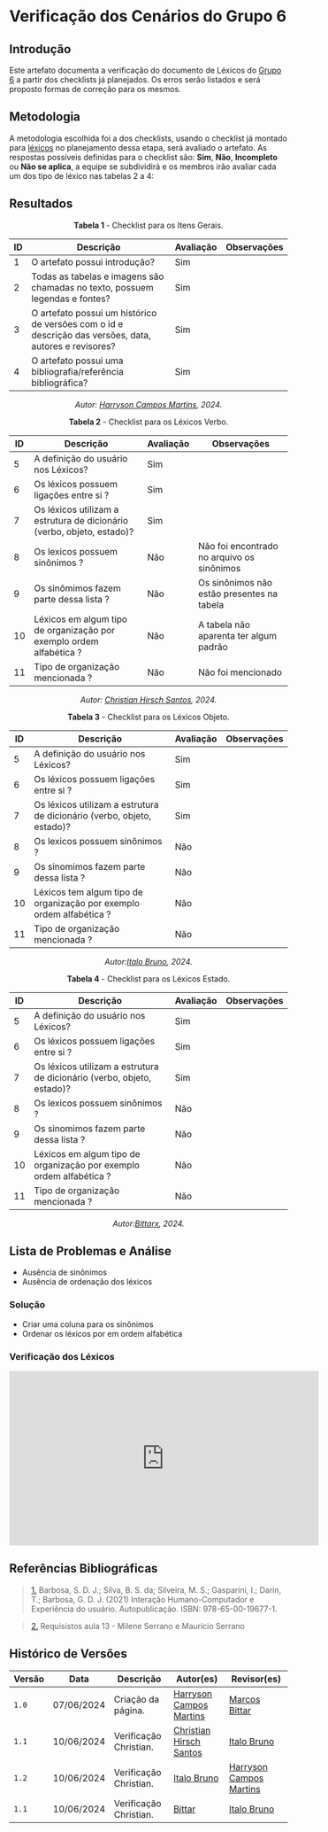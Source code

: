 # Verificação dos Cenários do Grupo 6

## Introdução

Este artefato documenta a verificação do documento de Léxicos do [Grupo 6](https://requisitos-de-software.github.io/2024.1-Firefox/) a partir dos checklists já planejados. Os erros serão listados e será proposto formas de correção para os mesmos.


## Metodologia

A metodologia escolhida foi a dos checklists, usando o checklist já montado para [léxicos](docs/Verificacao/entrega3/planejamento_entr_3.md) no planejamento dessa etapa, será avaliado o artefato. As respostas possíveis definidas para o checklist são:
**Sim**, **Não**, **Incompleto** ou **Não se aplica**, a equipe se subdividirá e os membros irão avaliar cada um dos tipo de léxico nas tabelas 2 a 4:


## Resultados

<center>

**Tabela 1** - Checklist para os Itens Gerais.

| ID  | Descrição                                                                                              | Avaliação | Observações |
| --- | ------------------------------------------------------------------------------------------------------ | --------- | ----------- |
| 1   | O artefato possui introdução?                                                                          |   Sim        |             |
| 2   | Todas as tabelas e imagens são chamadas no texto, possuem legendas e fontes?                                      |  Sim         |             |
| 3   | O artefato possui um histórico de versões com o id e descrição das versões, data, autores e revisores? |   Sim        |             |
| 4   |     O artefato possui uma bibliografia/referência bibliográfica?                            |   Sim        |             |


_Autor: [Harryson Campos Martins](https://github.com/harry-cmartin), 2024._

</center>

<center>

**Tabela 2** - Checklist para os Léxicos Verbo.

| ID  | Descrição                                                                                              | Avaliação | Observações |
| --- | ------------------------------------------------------------------------------------------------------ | --------- | ----------- |
| 5 |       A definição do usuário nos Léxicos?                                         |        Sim             |            |
| 6 |       Os léxicos possuem ligações entre si ?                                         |       Sim              |            |
| 7 |      Os léxicos utilizam a estrutura de dicionário (verbo, objeto, estado)?                                     |     Sim      |          |            |
| 8 |            Os lexicos possuem sinônimos ?                                     |     Não      |         Não foi encontrado no arquivo os sinônimos            |
| 9 |            Os sinômimos fazem parte dessa lista ?                                     |    Não                 |   Os sinônimos não estão presentes na tabela         |
| 10 |            Léxicos em algum tipo de organização por exemplo ordem alfabética ?                                    |   Não        |   A tabela não aparenta ter algum padrão       |            |
| 11 |        Tipo de organização mencionada ?                                         |     Não      |          Não foi mencionado            |


_Autor: [Christian Hirsch Santos](https://github.com/crstyhs), 2024._

</center>



<center>

**Tabela 3** - Checklist para os Léxicos Objeto.

| ID  | Descrição                                                                                              | Avaliação | Observações |
| --- | ------------------------------------------------------------------------------------------------------ | --------- | ----------- |
| 5 |       A definição do usuário nos Léxicos?                                         |         Sim            |            |
| 6 |       Os léxicos possuem ligações entre si ?                                         |       Sim              |            |
| 7 |      Os léxicos utilizam a estrutura de dicionário (verbo, objeto, estado)?                                     |          Sim |          |            |
| 8 |            Os lexicos possuem sinônimos ?                                     |       Não    |                      |
| 9 |            Os sinomimos fazem parte dessa lista ?                                     |            Não         |            |
| 10 |            Léxicos tem algum tipo de organização por exemplo ordem alfabética ?                                    |     Não      |          |            |
| 11 |        Tipo de organização mencionada ?                                         |    Não       |                      |


_Autor:[Italo Bruno](https://github.com/Italobrunom), 2024._

</center>



<center>

**Tabela 4** - Checklist para os Léxicos Estado.

| ID  | Descrição                                                                                              | Avaliação | Observações |
| --- | ------------------------------------------------------------------------------------------------------ | --------- | ----------- |
| 5 |       A definição do usuário nos Léxicos?                                                                | Sim       |             |
| 6 |       Os léxicos possuem ligações entre si ?                                                             |Sim        |             |
| 7 |      Os léxicos utilizam a estrutura de dicionário (verbo, objeto, estado)?                              |     Sim   |          |            |
| 8 |            Os lexicos possuem sinônimos ?                                     |     Não      |                      |
| 9 |            Os sinomimos fazem parte dessa lista ?                                     |      Não               |            |
| 10 |            Léxicos em algum tipo de organização por exemplo ordem alfabética ?                                    |     Não     |          |            |
| 11 |        Tipo de organização mencionada ?                                         |     Não      |                    |


_Autor:[Bittarx](https://github.com/Bittar), 2024._
</center>


## Lista de Problemas e Análise 

- Ausência de sinônimos
- Ausência de ordenação dos léxicos

### Solução

- Criar uma coluna para os sinônimos
- Ordenar os léxicos por em ordem alfabética


### Verificação dos Léxicos
 
<center>

<iframe width="560" height="315" src="https://www.youtube.com/embed/hcm7rI46D-4?si=0NVVFZ96DedwUI-S" title="YouTube video player" frameborder="0" allow="accelerometer; autoplay; clipboard-write; encrypted-media; gyroscope; picture-in-picture; web-share" referrerpolicy="strict-origin-when-cross-origin" allowfullscreen></iframe>

</center>

## Referências Bibliográficas

> <a id="FTF1Ref" href="#FTF1">1.</a>  Barbosa, S. D. J.; Silva, B. S. da; Silveira, M. S.; Gasparini, I.; Darin, T.; Barbosa, G. D. J. (2021)
Interação Humano-Computador e Experiência do usuário. Autopublicação. ISBN: 978-65-00-19677-1.

> <a id="FTF2Ref" href="#FTF2">2.</a> Requisistos aula 13 - Milene Serrano e Maurício Serrano


## Histórico de Versões

| Versão | Data       | Descrição                                   | Autor(es)                                        | Revisor(es)                                      |
| ------ | ---------- | ------------------------------------------- | ------------------------------------------------ | ------------------------------------------------ |
| `1.0`  | 07/06/2024 | Criação da página.                          | [Harryson Campos Martins](https://github.com/harry-cmartin) | [Marcos Bittar](https://github.com/Bittarx)|
| `1.1`  | 10/06/2024 | Verificação Christian.                          | [Christian Hirsch Santos](https://github.com/crstyhs) | [Italo Bruno](https://github.com/Italobrunom) |
| `1.2`  | 10/06/2024 | Verificação Christian.                          |  [Italo Bruno](https://github.com/Italobrunom) | [Harryson Campos Martins](https://github.com/harry-cmartin) |
| `1.1`  | 10/06/2024 | Verificação Christian.                          | [Bittar](https://github.com/Bittarx) | [Italo Bruno](https://github.com/Italobrunom) |

